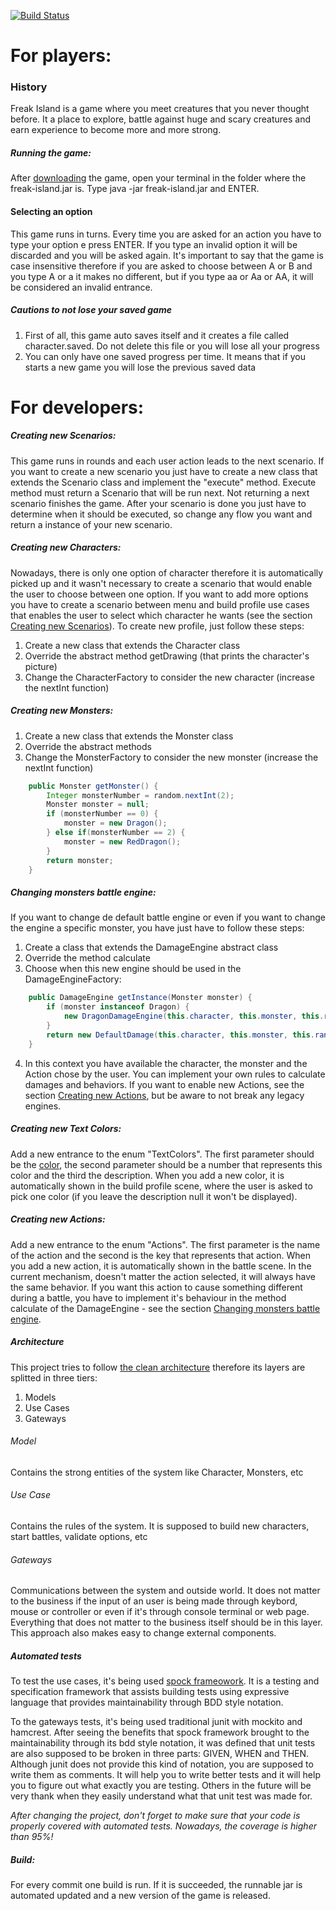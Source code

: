[![Build Status](https://travis-ci.org/gabrielcedran/coding-puzzle.svg?branch=master)](https://travis-ci.org/gabrielcedran/coding-puzzle)

# For players:
### History
Freak Island is a game where you meet creatures that you never thought before. It a place to explore, battle against huge and scary creatures and earn experience to become more and more strong.

##### Running the game:
After [downloading](https://github.com/gabrielcedran/coding-puzzle/raw/master/runnable/freak-island.jar) the game, open your terminal in the folder where the freak-island.jar is. Type java -jar freak-island.jar and ENTER.

#### Selecting an option
This game runs in turns. Every time you are asked for an action you have to type your option e press ENTER. If you type an invalid option it will be discarded and you will be asked again. It's important to say that the game is case insensitive therefore if you are asked to choose between A or B and you type A or a it makes no different, but if you type aa or Aa or AA, it will be considered an invalid entrance.

##### Cautions to not lose your saved game
1. First of all, this game auto saves itself and it creates a file called character.saved. Do not delete this file or you will lose all your progress
2. You can only have one saved progress per time. It means that if you starts a new game you will lose the previous saved data


# For developers:

##### Creating new Scenarios:
This game runs in rounds and each user action leads to the next scenario. If you want to create a new scenario you just have to create a new class that extends the Scenario class and implement the "execute" method. Execute method must return a Scenario that will be run next. Not returning a next scenario finishes the game.
After your scenario is done you just have to determine when it should be executed, so change any flow you want and return a instance of your new scenario.

##### Creating new Characters:
Nowadays, there is only one option of character therefore it is automatically picked up and it wasn't necessary to create a scenario that would enable the user to choose between one option. If you want to add more options you have to create a scenario between menu and build profile use cases that enables the user to select which character he wants (see the section [Creating new Scenarios](https://github.com/gabrielcedran/coding-puzzle#creating-new-scenarios)). To create new profile, just follow these steps:
1. Create a new class that extends the Character class
2. Override the abstract method getDrawing (that prints the character's picture)
3. Change the CharacterFactory to consider the new character (increase the nextInt function)

##### Creating new Monsters:
1. Create a new class that extends the Monster class
2. Override the abstract methods
3. Change the MonsterFactory to consider the new monster (increase the nextInt function)
```java
    public Monster getMonster() {
        Integer monsterNumber = random.nextInt(2);
        Monster monster = null;
        if (monsterNumber == 0) {
            monster = new Dragon();
        } else if(monsterNumber == 2) {
            monster = new RedDragon();
        }
        return monster;
    }
```

##### Changing monsters battle engine:
If you want to change de default battle engine or even if you want to change the engine a specific monster, you have just have to follow these steps:
1. Create a class that extends the DamageEngine abstract class
2. Override the method calculate
3. Choose when this new engine should be used in the DamageEngineFactory:
```java
    public DamageEngine getInstance(Monster monster) {
        if (monster instanceof Dragon) {
            new DragonDamageEngine(this.character, this.monster, this.random, this.output);
        }
        return new DefaultDamage(this.character, this.monster, this.random, this.output);
    }
```
4. In this context you have available the character, the monster and the Action chose by the user. You can implement your own rules to calculate damages and behaviors. If you want to enable new Actions, see the section [Creating new Actions](https://github.com/gabrielcedran/coding-puzzle#creating-new-actions), but be aware to not break any legacy engines.

##### Creating new Text Colors:
Add a new entrance to the enum "TextColors". The first parameter should be the [color](http://www.lihaoyi.com/post/BuildyourownCommandLinewithANSIescapecodes.html#16-colors), the second parameter should be a number that represents this color and the third the description.
When you add a new color, it is automatically shown in the build profile scene, where the user is asked to pick one color (if you leave the description null it won't be displayed).

##### Creating new Actions:
Add a new entrance to the enum "Actions". The first parameter is the name of the action and the second is the key that represents that action.
When you add a new action, it is automatically shown in the battle scene.
In the current mechanism, doesn't matter the action selected, it will always have the same behavior. If you want this action to cause something different during a battle, you have to implement it's behaviour in the method calculate of the DamageEngine - see the section [Changing monsters battle engine](https://github.com/gabrielcedran/coding-puzzle#changing-monsters-battle-engine).

##### Architecture
This project tries to follow [the clean architecture](https://8thlight.com/blog/uncle-bob/2012/08/13/the-clean-architecture.html) therefore its layers are splitted in three tiers:
1. Models
2. Use Cases
3. Gateways

###### Model
Contains the strong entities of the system like Character, Monsters, etc

###### Use Case
Contains the rules of the system. It is supposed to build new characters, start battles, validate options, etc

###### Gateways
Communications between the system and outside world. It does not matter to the business if the input of an user is being made through keybord, mouse or controller or even if it's through console terminal or web page. Everything that does not matter to the business itself should be in this layer. This approach also makes easy to change external components.

##### Automated tests
To test the use cases, it's being used [spock frameowork](http://spockframework.org/). It is a testing and specification framework that assists building tests using expressive language that provides maintainability through BDD style notation.

To the gateways tests, it's being used traditional junit with mockito and hamcrest. After seeing the benefits that spock framework brought to the maintainability through its bdd style notation, it was defined that unit tests are also supposed to be broken in three parts: GIVEN, WHEN and THEN. Although junit does not provide this kind of notation, you are supposed to write them as comments.
It will help you to write better tests and it will help you to figure out what exactly you are testing. Others in the future will be very thank when they easily understand what that unit test was made for.

*After changing the project, don't forget to make sure that your code is properly covered with automated tests. Nowadays, the coverage is higher than 95%!*


##### Build:
For every commit one build is run. If it is succeeded, the runnable jar is automated updated and a new version of the game is released.
